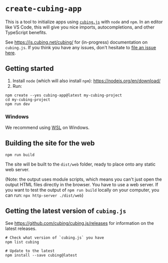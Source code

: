 # `create-cubing-app`

This is a tool to initialize apps using [`cubing.js`](https://github.com/cubing/cubing.js) with `node` and `npm`. In an editor like VS Code, this will give you nice imports, autocompletions, and other TypeScript benefits.

See <https://js.cubing.net/cubing/> for (in-progress) documentation on `cubing.js`. If you think you have any issues, don't hesitate to [file an issue here](https://github.com/cubing/cubing.js/issues/new/choose).

## Getting started

1. Install `node` (which will also install `npm`): <https://nodejs.org/en/download/>
2. Run:

```shell
npm create --yes cubing-app@latest my-cubing-project
cd my-cubing-project
npm run dev
```

### Windows

We recommend using [WSL](https://learn.microsoft.com/en-us/windows/wsl/install) on Windows.

## Building the site for the web

```shell
npm run build
```

The site will be built to the `dist/web` folder, ready to place onto any static web server.

(Note: the output uses module scripts, which means you can't just open the output HTML files directly in the browser. You have to use a web server. If you want to test the output of `npm run build` locally on your computer, you can run: `npx http-server ./dist/web`)

## Getting the latest version of `cubing.js`

See <https://github.com/cubing/cubing.js/releases> for information on the latest releases.

```shell
# Check what version of `cubing.js` you have
npm list cubing

# Update to the latest
npm install --save cubing@latest
```
